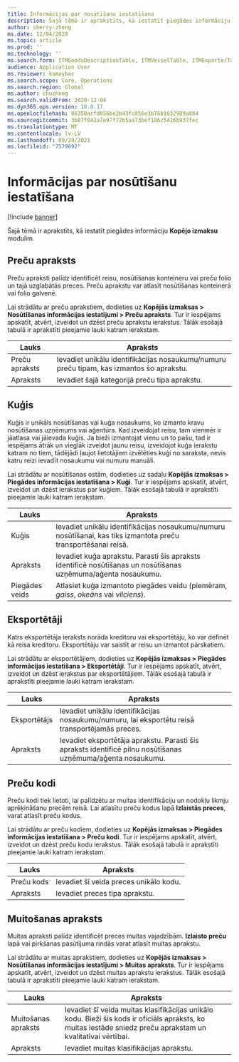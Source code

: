 ```yaml
---
title: Informācijas par nosūtīšanu iestatīšana
description: Šajā tēmā ir aprakstīts, kā iestatīt piegādes informāciju Kopējo izmaksu modulim.
author: sherry-zheng
ms.date: 12/04/2020
ms.topic: article
ms.prod: ''
ms.technology: ''
ms.search.form: ITMGoodsDescriptionTable, ITMVesselTable, ITMExporterTable, ITMCommodityCodeTable, ITMCustomsDescription
audience: Application User
ms.reviewer: kamaybac
ms.search.scope: Core, Operations
ms.search.region: Global
ms.author: chuzheng
ms.search.validFrom: 2020-12-04
ms.dyn365.ops.version: 10.0.17
ms.openlocfilehash: 86350acfd056be2b43fc856e3b76b1632989a804
ms.sourcegitcommit: 3b87f042a7e97f72b5aa73bef186c5426b937fec
ms.translationtype: MT
ms.contentlocale: lv-LV
ms.lasthandoff: 09/29/2021
ms.locfileid: "7579692"
---
```

# <a name="shipping-information-setup"></a>Informācijas par nosūtīšanu iestatīšana

[!include [banner](../../includes/banner.md)]

Šajā tēmā ir aprakstīts, kā iestatīt piegādes informāciju **Kopējo izmaksu** modulim.

## <a name="description-of-goods"></a><a name="description-of-goods"></a>Preču apraksts

Preču apraksti palīdz identificēt reisu, nosūtīšanas konteineru vai preču folio un tajā uzglabātās preces. Preču aprakstu var atlasīt nosūtīšanas konteinerā vai folio galvenē.

Lai strādātu ar preču aprakstiem, dodieties uz **Kopējās izmaksas \> Nosūtīšanas informācijas iestatījumi \> Preču apraksts**. Tur ir iespējams apskatīt, atvērt, izveidot un dzēst preču aprakstu ierakstus. Tālāk esošajā tabulā ir aprakstīti pieejamie lauki katram ierakstam.

| Lauks | Apraksts |
|---|---|
| Preču apraksts | Ievadiet unikālu identifikācijas nosaukumu/numuru preču tipam, kas izmantos šo aprakstu. |
| Apraksts | Ievadiet šajā kategorijā preču tipa aprakstu. |

## <a name="vessels"></a><a name="vessels"></a>Kuģis

Kuģis ir unikāls nosūtīšanas vai kuģa nosaukums, ko izmanto kravu nosūtīšanas uzņēmums vai aģentūra. Kad izveidojat reisu, tam vienmēr ir jāatlasa vai jāievada kuģis. Ja bieži izmantojat vienu un to pašu, tad ir iespējams ātrāk un vieglāk izveidot jaunu reisu, izveidojot kuģa ierakstu katram no tiem, tādējādi ļaujot lietotājiem izvēlēties kuģi no saraksta, nevis katru reizi ievadīt nosaukumu vai numuru manuāli.

Lai strādātu ar nosūtīšanas ostām, dodieties uz sadaļu **Kopējās izmaksas \> Piegādes informācijas iestatīšana \> Kuģi**. Tur ir iespējams apskatīt, atvērt, izveidot un dzēst ierakstus par kuģiem. Tālāk esošajā tabulā ir aprakstīti pieejamie lauki katram ierakstam.

| Lauks | Apraksts |
|---|---|
| Kuģis | Ievadiet unikālu identifikācijas nosaukumu/numuru nosūtīšanai, kas tiks izmantota preču transportēšanai reisā. |
| Apraksts | Ievadiet kuģa aprakstu. Parasti šis apraksts identificē nosūtīšanas un nosūtīšanas uzņēmuma/aģenta nosaukumu. |
| Piegādes veids | Atlasiet kuģa izmantoto piegādes veidu (piemēram, _gaiss_, _okeāns_ vai _vilciens_). |

## <a name="exporters"></a>Eksportētāji

Katrs eksportētāja ieraksts norāda kreditoru vai eksportētāju, ko var definēt kā reisa kreditoru. Eksportētāju var saistīt ar reisu un izmantot pārskatiem.

Lai strādātu ar eksportētājiem, dodieties uz **Kopējās izmaksas \> Piegādes informācijas iestatīšana \> Eksportētāji**. Tur ir iespējams apskatīt, atvērt, izveidot un dzēst ierakstus par eksportētājiem. Tālāk esošajā tabulā ir aprakstīti pieejamie lauki katram ierakstam.

| Lauks | Apraksts |
|---|---|
| Eksportētājs | Ievadiet unikālu identifikācijas nosaukumu/numuru, lai eksportētu reisā transportējamās preces. |
| Apraksts | Ievadiet eksportētāja aprakstu. Parasti šis apraksts identificē pilnu nosūtīšanas uzņēmuma/aģenta nosaukumu. |

## <a name="commodity-codes"></a>Preču kodi

Preču kodi tiek lietoti, lai palīdzētu ar muitas identifikāciju un nodokļu likmju aprēķināšanu precēm reisā. Lai atlasītu preču kodus lapā **Izlaistās preces**, varat atlasīt preču kodus.

Lai strādātu ar preču kodiem, dodieties uz **Kopējās izmaksas \> Piegādes informācijas iestatīšana \> Preču kodi**. Tur ir iespējams apskatīt, atvērt, izveidot un dzēst preču kodu ierakstus. Tālāk esošajā tabulā ir aprakstīti pieejamie lauki katram ierakstam.

| Lauks | Apraksts |
|---|---|
| Preču kods | Ievadiet šī veida preces unikālo kodu. |
| Apraksts | Ievadiet preces tipa aprakstu. |

## <a name="customs-description"></a>Muitošanas apraksts

Muitas apraksti palīdz identificēt preces muitas vajadzībām. **Izlaisto preču** lapā vai pirkšanas pasūtījuma rindās varat atlasīt muitas aprakstu.

Lai strādātu ar muitas aprakstiem, dodieties uz **Kopējās izmaksas \> Nosūtīšanas informācijas iestatījumi \> Muitas apraksts**. Tur ir iespējams apskatīt, atvērt, izveidot un dzēst muitas aprakstu ierakstus. Tālāk esošajā tabulā ir aprakstīti pieejamie lauki katram ierakstam.

| Lauks | Apraksts |
|---|---|
| Muitošanas apraksts | Ievadiet šī veida muitas klasifikācijas unikālo kodu. Bieži šis kods ir oficiāls apraksts, ko muitas iestāde sniedz preču aprakstam un kvalitatīvai vērtībai. |
| Apraksts | Ievadiet muitas klasifikācijas aprakstu. |
